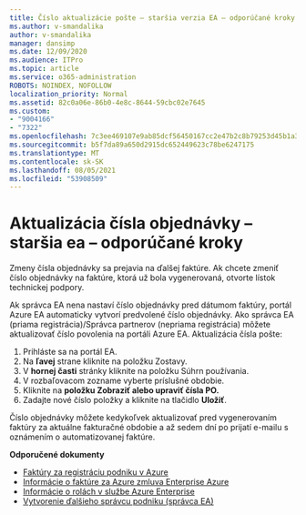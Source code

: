 ```yaml
---
title: Číslo aktualizácie pošte – staršia verzia EA – odporúčané kroky
ms.author: v-smandalika
author: v-smandalika
manager: dansimp
ms.date: 12/09/2020
ms.audience: ITPro
ms.topic: article
ms.service: o365-administration
ROBOTS: NOINDEX, NOFOLLOW
localization_priority: Normal
ms.assetid: 82c0a06e-86b0-4e8c-8644-59cbc02e7645
ms.custom:
- "9004166"
- "7322"
ms.openlocfilehash: 7c3ee469107e9ab85dcf56450167cc2e47b2c8b79253d45b1a362959a869ba24
ms.sourcegitcommit: b5f7da89a650d2915dc652449623c78be6247175
ms.translationtype: MT
ms.contentlocale: sk-SK
ms.lasthandoff: 08/05/2021
ms.locfileid: "53908509"
---
```

# <a name="update-purchase-order-number---legacy-ea---recommended-steps"></a>Aktualizácia čísla objednávky – staršia ea – odporúčané kroky

Zmeny čísla objednávky sa prejavia na ďalšej faktúre. Ak chcete zmeniť číslo objednávky na faktúre, ktorá už bola vygenerovaná, otvorte lístok technickej podpory. 

Ak správca EA nena nastaví číslo objednávky pred dátumom faktúry, portál Azure EA automaticky vytvorí predvolené číslo objednávky. Ako správca EA (priama registrácia)/Správca partnerov (nepriama registrácia) môžete aktualizovať číslo povolenia na portáli Azure EA. Aktualizácia čísla pošte:

1. Prihláste sa na portál EA.
2. Na **ľavej** strane kliknite na položku Zostavy.
3. V **hornej časti** stránky kliknite na položku Súhrn používania.
4. V rozbaľovacom zozname vyberte príslušné obdobie.
5. Kliknite na **položku Zobraziť alebo upraviť čísla PO.**
6. Zadajte nové číslo položky a kliknite na tlačidlo **Uložiť**.

Číslo objednávky môžete kedykoľvek aktualizovať pred vygenerovaním faktúry za aktuálne fakturačné obdobie a až sedem dní po prijatí e-mailu s oznámením o automatizovanej faktúre. 

**Odporučené dokumenty**

- [Faktúry za registráciu podniku v Azure](https://docs.microsoft.com/azure/cost-management-billing/manage/ea-portal-enrollment-invoices) 
- [Informácie o faktúre za Azure zmluva Enterprise Azure](https://docs.microsoft.com/azure/cost-management-billing/understand/review-enterprise-agreement-bill)  
- [Informácie o rolách v službe Azure Enterprise](https://docs.microsoft.com/azure/cost-management-billing/manage/understand-ea-roles#add-a-new-enterprise-administrator) 
- [Vytvorenie ďalšieho správcu podniku (správca EA)](https://docs.microsoft.com/azure/cost-management-billing/manage/ea-portal-administration#create-another-enterprise-administrator)

